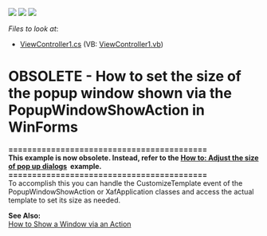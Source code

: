<!-- default badges list -->
![](https://img.shields.io/endpoint?url=https://codecentral.devexpress.com/api/v1/VersionRange/134076085/10.2.3%2B)
[![](https://img.shields.io/badge/Open_in_DevExpress_Support_Center-FF7200?style=flat-square&logo=DevExpress&logoColor=white)](https://supportcenter.devexpress.com/ticket/details/E523)
[![](https://img.shields.io/badge/📖_How_to_use_DevExpress_Examples-e9f6fc?style=flat-square)](https://docs.devexpress.com/GeneralInformation/403183)
<!-- default badges end -->
<!-- default file list -->
*Files to look at*:

* [ViewController1.cs](./CS/WinSolution.Module.Win/ViewController1.cs) (VB: [ViewController1.vb](./VB/WinSolution.Module.Win/ViewController1.vb))
<!-- default file list end -->
# OBSOLETE - How to set the size of the popup window shown via the PopupWindowShowAction in WinForms


<p><strong>==========================================</strong><br /><strong>This example is now obsolete. Instead, refer to the <a href="https://www.devexpress.com/Support/Center/p/E4208">How to: Adjust the size of pop up dialogs</a>  example.</strong><br /><strong>==========================================</strong><br />To accomplish this you can handle the CustomizeTemplate event of the PopupWindowShowAction or XafApplication classes and access the actual template to set its size as needed.</p>
<p><strong>See Also:</strong><br /> <a href="https://www.devexpress.com/Support/Center/p/E244">How to Show a Window via an Action</a></p>

<br/>


